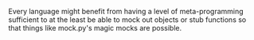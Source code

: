 Every language might benefit from having a level of meta-programming sufficient to at the least be able to mock out 
objects or stub functions so that things like mock.py's magic mocks are possible.

